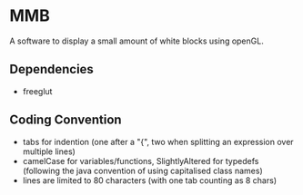 MMB
======

A software to display a small amount of white blocks using openGL.

Dependencies
------------

* freeglut

Coding Convention
-----------------

* tabs for indention  (one after a "{", two when splitting an expression over
	multiple lines)
* camelCase for variables/functions, SlightlyAltered for typedefs (following
	the java convention of using capitalised class names)
* lines are limited to 80 characters (with one tab counting as 8 chars)

